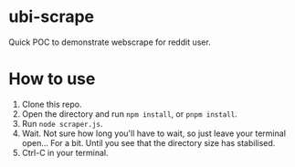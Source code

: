 # ubi-scrape

Quick POC to demonstrate webscrape for reddit user.

# How to use

1. Clone this repo.
2. Open the directory and run `npm install`, or `pnpm install`.
3. Run `node scraper.js`.
4. Wait. Not sure how long you'll have to wait, so just leave your terminal open... For a bit. Until you see that the directory size has stabilised.
5. Ctrl-C in your terminal.
